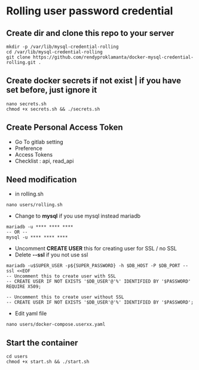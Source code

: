 # Rolling user password credential

## Create dir and clone this repo to your server

```shell
mkdir -p /var/lib/mysql-credential-rolling
cd /var/lib/mysql-credential-rolling
git clone https://github.com/rendyproklamanta/docker-mysql-credential-rolling.git .
```

## Create docker secrets if not exist | if you have set before, just ignore it

```shell
nano secrets.sh
chmod +x secrets.sh && ./secrets.sh
```

## Create Personal Access Token

- Go To gitlab setting
- Preference
- Access Tokens
- Checklist : api, read_api

## Need modification

- in rolling.sh

```shell
nano users/rolling.sh
```

- Change to **mysql** if you use mysql instead mariadb

```shell
mariadb -u **** **** ****
-- OR --
mysql -u **** **** ****
```

- Uncomment **CREATE USER** this for creating user for SSL / no SSL
- Delete **--ssl** if you not use ssl

```shell
mariadb -u$SUPER_USER -p${SUPER_PASSWORD} -h $DB_HOST -P $DB_PORT --ssl <<EOF
-- Uncomment this to create user with SSL
-- CREATE USER IF NOT EXISTS '$DB_USER'@'%' IDENTIFIED BY '$PASSWORD' REQUIRE X509;

-- Uncomment this to create user without SSL
-- CREATE USER IF NOT EXISTS '$DB_USER'@'%' IDENTIFIED BY '$PASSWORD';
```

- Edit yaml file

```shell
nano users/docker-compose.userxx.yaml
```

## Start the container

```shell
cd users
chmod +x start.sh && ./start.sh
```
